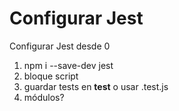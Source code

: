 # Configurar Jest

Configurar Jest desde 0

1. npm i --save-dev jest
2. bloque script
3. guardar tests en __test__ o usar .test.js
4. módulos?